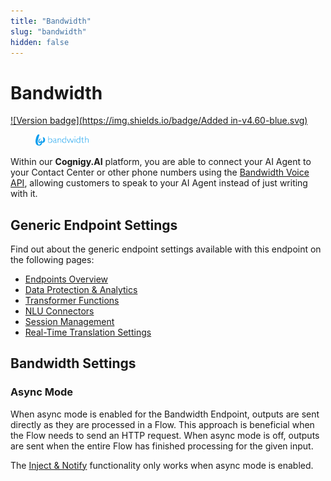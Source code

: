 ```yaml
---
title: "Bandwidth"
slug: "bandwidth"
hidden: false
---
```


# Bandwidth

[![Version badge](https://img.shields.io/badge/Added in-v4.60-blue.svg)](../../../release-notes/4.60.md)

<figure>
  <img class="image-center" src="../../../../static/img/_assets/ai/deploy/endpoint-reference/bandwidth.png" width="20%"/>
</figure>

Within our **Cognigy.AI** platform,
you are able to connect your AI Agent to your Contact Center or other phone numbers using the [Bandwidth Voice API](https://www.bandwidth.com/voice/voice-api/),
allowing customers to speak to your AI Agent instead of just writing with it.

## Generic Endpoint Settings

Find out about the generic endpoint settings available with this endpoint on the following pages:

- [Endpoints Overview](../endpoints/overview.md)
- [Data Protection & Analytics](../endpoints/data-protection-and-analytics.md)
- [Transformer Functions](../endpoints/transformers/transformers.md)
- [NLU Connectors](../../empower/nlu/external/nlu-connectors.md)
- [Session Management](../endpoints/session-management.md)
- [Real-Time Translation Settings](../endpoints/real-time-translation-settings.md)

## Bandwidth Settings

### Async Mode

When async mode is enabled for the Bandwidth Endpoint, outputs are sent directly as they are processed in a Flow.
This approach is beneficial when the Flow needs to send an HTTP request.
When async mode is off, outputs are sent when the entire Flow has finished processing for the given input.

The [Inject & Notify](../endpoints/inject-and-notify.md) functionality only works when async mode is enabled.

